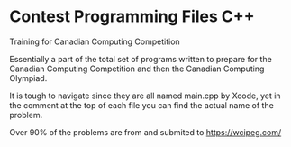 # Contest Programming Files C++
Training for Canadian Computing Competition

Essentially a part of the total set of programs written to prepare for the Canadian Computing Competition and then the Canadian Computing Olympiad.

It is tough to navigate since they are all named main.cpp by Xcode, yet in the comment at the top of each file you can find the actual name of the problem.

Over 90% of the problems are from and submited to https://wcipeg.com/
